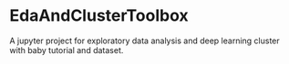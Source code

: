 # EdaAndClusterToolbox
A jupyter project for exploratory data analysis and deep learning cluster with baby tutorial and dataset.
